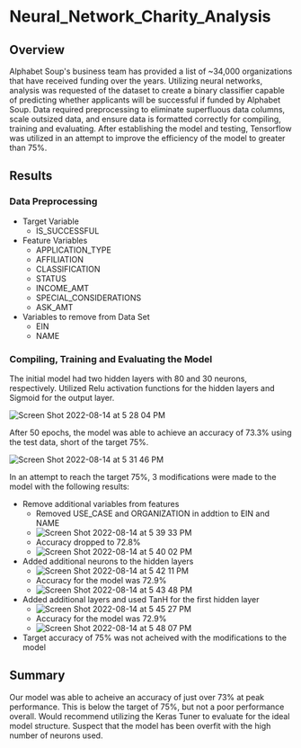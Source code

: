 # Neural_Network_Charity_Analysis
## Overview
Alphabet Soup's business team has provided a list of ~34,000 organizations that have received funding over the years.  Utilizing neural networks, analysis was requested of the dataset to create a binary classifier capable of predicting whether applicants will be successful if funded by Alphabet Soup.  Data required preprocessing to eliminate superfluous data columns, scale outsized data, and ensure data is formatted correctly for compiling, training and evaluating.  After establishing the model and testing, Tensorflow was utilized in an attempt to improve the efficiency of the model to greater than 75%.

## Results
### Data Preprocessing
  * Target Variable
    * IS_SUCCESSFUL
  * Feature Variables
    * APPLICATION_TYPE
    * AFFILIATION
    * CLASSIFICATION
    * STATUS
    * INCOME_AMT
    * SPECIAL_CONSIDERATIONS
    * ASK_AMT
  * Variables to remove from Data Set
    * EIN
    * NAME

### Compiling, Training and Evaluating the Model
The initial model had two hidden layers with 80 and 30 neurons, respectively.  Utilized Relu activation functions for the hidden layers and Sigmoid for the 
output layer.

![Screen Shot 2022-08-14 at 5 28 04 PM](https://user-images.githubusercontent.com/98665941/184557153-9531ee07-b8e8-447f-8f34-304dd648c700.png)

After 50 epochs, the model was able to achieve an accuracy of 73.3% using the test data, short of the target 75%.

![Screen Shot 2022-08-14 at 5 31 46 PM](https://user-images.githubusercontent.com/98665941/184557218-5ec61dad-d0c1-4a91-9d2d-3b443ce23291.png)

In an attempt to reach the target 75%, 3 modifications were made to the model with the following results:
* Remove additional variables from features
  * Removed USE_CASE and ORGANIZATION in addtion to EIN and NAME
  * ![Screen Shot 2022-08-14 at 5 39 33 PM](https://user-images.githubusercontent.com/98665941/184557432-bd29cda5-39fa-4e5c-874d-64d96b0ad1b6.png)
  * Accuracy dropped to 72.8%
  *  ![Screen Shot 2022-08-14 at 5 40 02 PM](https://user-images.githubusercontent.com/98665941/184557441-0a2bdc20-6de9-40be-b838-7e890af0fd2a.png)
* Added additional neurons to the hidden layers
  *  ![Screen Shot 2022-08-14 at 5 42 11 PM](https://user-images.githubusercontent.com/98665941/184557508-307eb94e-8947-4d35-b7d2-e52a17d3fa8d.png)
  *  Accuracy for the model was 72.9%
  *  ![Screen Shot 2022-08-14 at 5 43 48 PM](https://user-images.githubusercontent.com/98665941/184557545-561e5361-ed05-451d-ab3b-9a173e3ffa4c.png)
* Added additional layers and used TanH for the first hidden layer
  *  ![Screen Shot 2022-08-14 at 5 45 27 PM](https://user-images.githubusercontent.com/98665941/184557602-58f65597-79d5-415d-8573-31ff604c2ecb.png)
  *  Accuracy for the model was 72.9%
  *  ![Screen Shot 2022-08-14 at 5 48 07 PM](https://user-images.githubusercontent.com/98665941/184557677-9c8d91fa-e5c7-4077-b195-e2df50055dab.png)
* Target accuracy of 75% was not acheived with the modifications to the model

## Summary
Our model was able to acheive an accuracy of just over 73% at peak performance.  This is below the target of 75%, but not a poor performance overall.  Would recommend utilizing the Keras Tuner to evaluate for the ideal model structure.  Suspect that the model has been overfit with the high number of neurons used.




